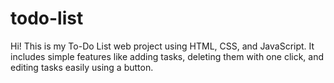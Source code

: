 # todo-list
Hi! This is my To-Do List web project using HTML, CSS, and JavaScript. It includes simple features like adding tasks, deleting them with one click, and editing tasks easily using a button.
